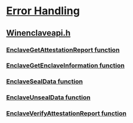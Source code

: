 # [Error Handling](../_debug/index.md)
## [Winenclaveapi.h](index.md)
### [EnclaveGetAttestationReport function](../winenclaveapi/nf-winenclaveapi-enclavegetattestationreport.md)
### [EnclaveGetEnclaveInformation function](../winenclaveapi/nf-winenclaveapi-enclavegetenclaveinformation.md)
### [EnclaveSealData function](../winenclaveapi/nf-winenclaveapi-enclavesealdata.md)
### [EnclaveUnsealData function](../winenclaveapi/nf-winenclaveapi-enclaveunsealdata.md)
### [EnclaveVerifyAttestationReport function](../winenclaveapi/nf-winenclaveapi-enclaveverifyattestationreport.md)
